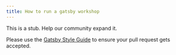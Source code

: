 ```yaml
---
title: How to run a gatsby workshop
---
```


This is a stub. Help our community expand it.

Please use the [Gatsby Style Guide](/docs/gatsby-style-guide/) to ensure your
pull request gets accepted.
